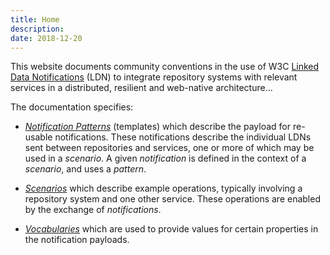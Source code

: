 ```yaml
---
title: Home
description:
date: 2018-12-20
---
```


This website documents community conventions in the use of W3C [Linked Data Notifications](https://www.w3.org/TR/2017/REC-ldn-20170502/) (LDN) to integrate repository systems with relevant services in a distributed, resilient and web-native architecture...

The documentation specifies:

* *[Notification Patterns](/patterns/)* (templates) which describe the payload for re-usable notifications. These notifications describe the individual LDNs sent between repositories and services, one or more of which may be used in a *scenario*. A given *notification* is defined in the context of a *scenario*, and uses a *pattern*.

* *[Scenarios](/scenarios/)* which describe example operations, typically involving a repository system and one other service. These operations are enabled by the exchange of *notifications*.

* *[Vocabularies](/vocabularies/)* which are used to provide values for certain properties in the notification payloads.


